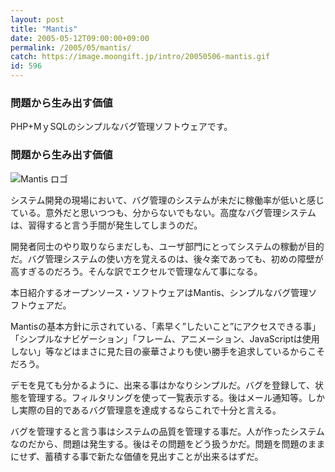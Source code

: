 ```yaml
---
layout: post
title: "Mantis"
date: 2005-05-12T09:00:00+09:00
permalink: /2005/05/mantis/
catch: https://image.moongift.jp/intro/20050506-mantis.gif
id: 596
---
```

### 問題から生み出す価値
  
PHP+MｙSQLのシンプルなバグ管理ソフトウェアです。  
<!--more-->  

### 問題から生み出す価値
  

![Mantis ロゴ](https://image.moongift.jp/intro/20050506-mantis.gif "Mantis ロゴ")

  

システム開発の現場において、バグ管理のシステムが未だに稼働率が低いと感じている。意外だと思いつつも、分からないでもない。高度なバグ管理システムは、習得すると言う手間が発生してしまうのだ。

  

開発者同士のやり取りならまだしも、ユーザ部門にとってシステムの稼動が目的だ。バグ管理システムの使い方を覚えるのは、後々楽であっても、初めの障壁が高すぎるのだろう。そんな訳でエクセルで管理なんて事になる。

  

本日紹介するオープンソース・ソフトウェアはMantis、シンプルなバグ管理ソフトウェアだ。

  

Mantisの基本方針に示されている、「素早く”したいこと”にアクセスできる事」「シンプルなナビゲーション」「フレーム、アニメーション、JavaScriptは使用しない」等などはまさに見た目の豪華さよりも使い勝手を追求しているからこそだろう。

  

デモを見ても分かるように、出来る事はかなりシンプルだ。バグを登録して、状態を管理する。フィルタリングを使って一覧表示する。後はメール通知等。しかし実際の目的であるバグ管理意を達成するならこれで十分と言える。

  

バグを管理すると言う事はシステムの品質を管理する事だ。人が作ったシステムなのだから、問題は発生する。後はその問題をどう扱うかだ。問題を問題のままにせず、蓄積する事で新たな価値を見出すことが出来るはずだ。

